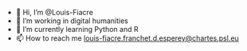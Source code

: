 - 👋 Hi, I’m @Louis-Fiacre
- 👀 I’m working in digital humanities
- 🌱 I’m currently learning Python and R
- 📫 How to reach me louis-fiacre.franchet.d.esperey@chartes.psl.eu
